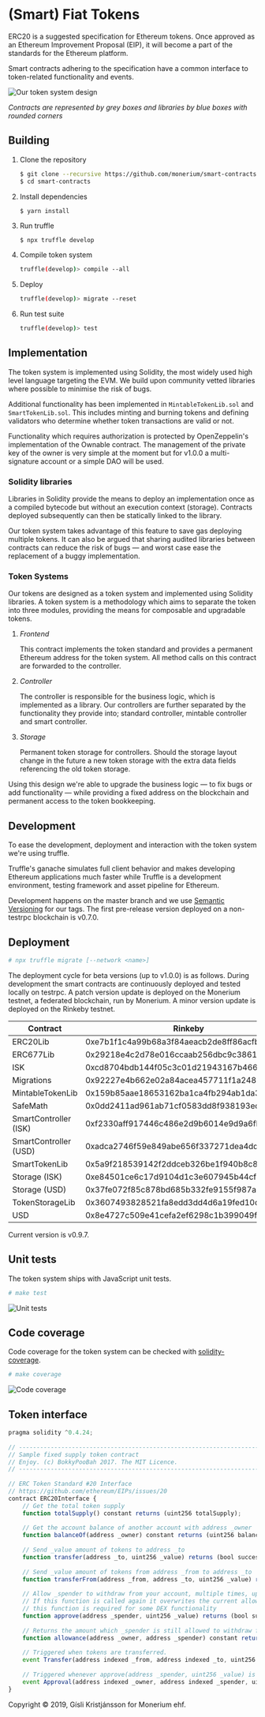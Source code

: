 # (Smart) Fiat Tokens

ERC20 is a suggested specification for Ethereum tokens. Once approved as an Ethereum Improvement Proposal (EIP), it will become a part of the standards for the Ethereum platform.

Smart contracts adhering to the specification have a common interface to token-related functionality and events.

![Our token system design](docs/token-design.png)

*Contracts are represented by grey boxes and libraries by blue boxes with rounded corners*


## Building

1. Clone the repository
	```sh
	$ git clone --recursive https://github.com/monerium/smart-contracts.git
	$ cd smart-contracts
	```

2. Install dependencies

	```sh
	$ yarn install
	```

3. Run truffle

	`$ npx truffle develop`

4. Compile token system

	```sh
	truffle(develop)> compile --all
	```

5. Deploy

	```sh
	truffle(develop)> migrate --reset
	```

6. Run test suite

	```sh
	truffle(develop)> test
	```


## Implementation

The token system is implemented using Solidity, the most widely used high level language targeting the EVM. We build upon community vetted libraries where possible to minimise the risk of bugs.

Additional functionality has been implemented in `MintableTokenLib.sol` and `SmartTokenLib.sol`. This includes minting and burning tokens and defining validators who determine whether token transactions are valid or not.

Functionality which requires authorization is protected by OpenZeppelin's implementation of the Ownable contract. The management of the private key of the owner is very simple at the moment but for v1.0.0 a multi-signature account or a simple DAO will be used.

### Solidity libraries

Libraries in Solidity provide the means to deploy an implementation once as a compiled bytecode but without an execution context (storage). Contracts deployed subsequently can then be statically linked to the library.

Our token system takes advantage of this feature to save gas deploying multiple tokens. It can also be argued that sharing audited libraries between contracts can reduce the risk of bugs &mdash; and worst case ease the replacement of a buggy implementation.

### Token Systems

Our tokens are designed as a token system and implemented using Solidity libraries. A token system is a methodology which aims to separate the token into three modules, providing the means for composable and upgradable tokens.

1. *Frontend*

    This contract implements the token standard and provides a permanent Ethereum address for the token system. All method calls on this contract are forwarded to the controller.

2. *Controller*

    The controller is responsible for the business logic, which is implemented as a library. Our controllers are further separated by the functionality they provide into; standard controller, mintable controller and smart controller.

3. *Storage*

    Permanent token storage for controllers. Should the storage layout change in the future a new token storage with the extra data fields referencing the old token storage.


Using this design we're able to upgrade the business logic &mdash; to fix bugs or add functionality &mdash; while providing a fixed address on the blockchain and permanent access to the token bookkeeping.


## Development

To ease the development, deployment and interaction with the token system we're using truffle.

Truffle's ganache simulates full client behavior and makes developing Ethereum applications much faster while Truffle is a development environment, testing framework and asset pipeline for Ethereum.

Development happens on the master branch and we use [Semantic Versioning](http://semver.org) for our tags. The first pre-release version deployed on a non-testrpc blockchain is v0.7.0.


## Deployment

```sh
# npx truffle migrate [--network <name>]
```

The deployment cycle for beta versions (up to v1.0.0) is as follows. During development the smart contracts are continuously deployed and tested locally on testrpc. A patch version update is deployed on the Monerium testnet, a federated blockchain, run by Monerium. A minor version update is deployed on the Rinkeby testnet.


| Contract               | Rinkeby																		|
|------------------------|--------------------------------------------|
| ERC20Lib               | 0xe7b1f1c4a99b68a3f84aeacb2de8ff86acfbf8a3 |
| ERC677Lib              | 0x29218e4c2d78e016ccaab256dbc9c3861bef389e |
| ISK                    | 0xcd8704bdb144f05c3c01d21943167b46684fe5c4 |
| Migrations             | 0x92227e4b662e02a84acea457711f1a24821fdede |
| MintableTokenLib       | 0x159b85aae18653162ba1ca4fb294ab1da3a3536e |
| SafeMath               | 0x0dd2411ad961ab71cf0583dd8f938193ec21dd19 |
| SmartController (ISK)  | 0xf2330aff917446c486e2d9b6014e9d9a6fbb2af4 |
| SmartController (USD)  | 0xadca2746f59e849abe656f337271dea4ddc5f33b |
| SmartTokenLib          | 0x5a9f218539142f2ddceb326be1f940b8c858ce02 |
| Storage (ISK)          | 0xe84501ce6c17d9104d1c3e607945b44cf656b941 |
| Storage (USD)          | 0x37fe072f85c878bd685b332fe9155f987a78bd96 |
| TokenStorageLib        | 0x3607493828521fa8edd3dd4d6a19fed10c5cb7af |
| USD                    | 0x8e4727c509e41cefa2ef6298c1b399049f4f8fe5 |

Current version is v0.9.7.

## Unit tests

The token system ships with JavaScript unit tests.

```sh
# make test
```

![Unit tests](docs/test-suite.png)


## Code coverage

Code coverage for the token system can be checked with [solidity-coverage](https://github.com/sc-forks/solidity-coverage).

```sh
# make coverage
```

![Code coverage](docs/code-coverage.png)


## Token interface

```javascript
pragma solidity ^0.4.24;
 
// ----------------------------------------------------------------------------------------------
// Sample fixed supply token contract
// Enjoy. (c) BokkyPooBah 2017. The MIT Licence.
// ----------------------------------------------------------------------------------------------
 
// ERC Token Standard #20 Interface
// https://github.com/ethereum/EIPs/issues/20
contract ERC20Interface {
    // Get the total token supply
    function totalSupply() constant returns (uint256 totalSupply);
 
    // Get the account balance of another account with address _owner
    function balanceOf(address _owner) constant returns (uint256 balance);
 
    // Send _value amount of tokens to address _to
    function transfer(address _to, uint256 _value) returns (bool success);
 
    // Send _value amount of tokens from address _from to address _to
    function transferFrom(address _from, address _to, uint256 _value) returns (bool success);
 
    // Allow _spender to withdraw from your account, multiple times, up to the _value amount.
    // If this function is called again it overwrites the current allowance with _value.
    // this function is required for some DEX functionality
    function approve(address _spender, uint256 _value) returns (bool success);
 
    // Returns the amount which _spender is still allowed to withdraw from _owner
    function allowance(address _owner, address _spender) constant returns (uint256 remaining);
 
    // Triggered when tokens are transferred.
    event Transfer(address indexed _from, address indexed _to, uint256 _value);
 
    // Triggered whenever approve(address _spender, uint256 _value) is called.
    event Approval(address indexed _owner, address indexed _spender, uint256 _value);
}
```


Copyright &copy; 2019, Gísli Kristjánsson for Monerium ehf.
